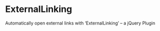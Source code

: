 ExternalLinking
===============

Automatically open external links with ‘ExternalLinking’ – a jQuery Plugin
